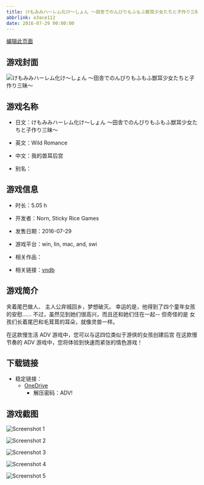 ```yaml
---
title: けもみみハーレム化け～しょん ～田舎でのんびりもふもふ獣耳少女たちと子作り三昧～
abbrlink: e3ace112
date: 2016-07-29 00:00:00
---
```

[编辑此页面](https://github.com/ACG-3/ADV3-source/blob/main/source/_posts/games/%E3%81%91%E3%82%82%E3%81%BF%E3%81%BF%E3%83%8F%E3%83%BC%E3%83%AC%E3%83%A0%E5%8C%96%E3%81%91%EF%BD%9E%E3%81%97%E3%82%87%E3%82%93%20%EF%BD%9E%E7%94%B0%E8%88%8E%E3%81%A7%E3%81%AE%E3%82%93%E3%81%B3%E3%82%8A%E3%82%82%E3%81%B5%E3%82%82%E3%81%B5%E7%8D%A3%E8%80%B3%E5%B0%91%E5%A5%B3%E3%81%9F%E3%81%A1%E3%81%A8%E5%AD%90%E4%BD%9C%E3%82%8A%E4%B8%89%E6%98%A7%EF%BD%9E.md)

## 游戏封面

![けもみみハーレム化け～しょん ～田舎でのんびりもふもふ獣耳少女たちと子作り三昧～](https://pan.timero.xyz/onedrive/img_lib_001/%E3%81%91%E3%82%82%E3%81%BF%E3%81%BF%E3%83%8F%E3%83%BC%E3%83%AC%E3%83%A0%E5%8C%96%E3%81%91%EF%BD%9E%E3%81%97%E3%82%87%E3%82%93%20%EF%BD%9E%E7%94%B0%E8%88%8E%E3%81%A7%E3%81%AE%E3%82%93%E3%81%B3%E3%82%8A%E3%82%82%E3%81%B5%E3%82%82%E3%81%B5%E7%8D%A3%E8%80%B3%E5%B0%91%E5%A5%B3%E3%81%9F%E3%81%A1%E3%81%A8%E5%AD%90%E4%BD%9C%E3%82%8A%E4%B8%89%E6%98%A7%EF%BD%9E_cover.avif)


## 游戏名称

- 日文：けもみみハーレム化け～しょん ～田舎でのんびりもふもふ獣耳少女たちと子作り三昧～
- 英文：Wild Romance
- 中文：我的兽耳后宫

- 别名：


## 游戏信息

- 时长：5.05 h
- 开发者：Norn, Sticky Rice Games
- 发售日期：2016-07-29
- 游戏平台：win, lin, mac, and, swi
- 相关作品：

- 相关链接：[vndb](https://vndb.org/v19773)


## 游戏简介

夹着尾巴做人、
主人公弃城回乡，梦想破灭。
幸运的是，他得到了四个童年女孩的安慰......
不过，虽然见到她们很高兴，而且还和她们住在一起-- 但奇怪的是
女孩们长着尾巴和毛茸茸的耳朵，就像灵兽一样。

在这款慢生活 ADV 游戏中，您可以与这四位类似于游侠的女孩创建后宫
在这款慢节奏的 ADV 游戏中，您将体验到快速而紧张的情色游戏！




## 下载链接

- 稳定链接：
    - [OneDrive](https://pan.timero.xyz/onedrive/adv_lib_001/%E3%81%91%E3%82%82%E3%81%BF%E3%81%BF%E3%83%8F%E3%83%BC%E3%83%AC%E3%83%A0%E5%8C%96%E3%81%91%EF%BD%9E%E3%81%97%E3%82%87%E3%82%93%20%EF%BD%9E%E7%94%B0%E8%88%8E%E3%81%A7%E3%81%AE%E3%82%93%E3%81%B3%E3%82%8A%E3%82%82%E3%81%B5%E3%82%82%E3%81%B5%E7%8D%A3%E8%80%B3%E5%B0%91%E5%A5%B3%E3%81%9F%E3%81%A1%E3%81%A8%E5%AD%90%E4%BD%9C%E3%82%8A%E4%B8%89%E6%98%A7%EF%BD%9E)
        - 解压密码：ADV!



## 游戏截图


![Screenshot 1](https://pan.timero.xyz/onedrive/img_lib_001/%E3%81%91%E3%82%82%E3%81%BF%E3%81%BF%E3%83%8F%E3%83%BC%E3%83%AC%E3%83%A0%E5%8C%96%E3%81%91%EF%BD%9E%E3%81%97%E3%82%87%E3%82%93%20%EF%BD%9E%E7%94%B0%E8%88%8E%E3%81%A7%E3%81%AE%E3%82%93%E3%81%B3%E3%82%8A%E3%82%82%E3%81%B5%E3%82%82%E3%81%B5%E7%8D%A3%E8%80%B3%E5%B0%91%E5%A5%B3%E3%81%9F%E3%81%A1%E3%81%A8%E5%AD%90%E4%BD%9C%E3%82%8A%E4%B8%89%E6%98%A7%EF%BD%9E_Screenshot_1.avif)

![Screenshot 2](https://pan.timero.xyz/onedrive/img_lib_001/%E3%81%91%E3%82%82%E3%81%BF%E3%81%BF%E3%83%8F%E3%83%BC%E3%83%AC%E3%83%A0%E5%8C%96%E3%81%91%EF%BD%9E%E3%81%97%E3%82%87%E3%82%93%20%EF%BD%9E%E7%94%B0%E8%88%8E%E3%81%A7%E3%81%AE%E3%82%93%E3%81%B3%E3%82%8A%E3%82%82%E3%81%B5%E3%82%82%E3%81%B5%E7%8D%A3%E8%80%B3%E5%B0%91%E5%A5%B3%E3%81%9F%E3%81%A1%E3%81%A8%E5%AD%90%E4%BD%9C%E3%82%8A%E4%B8%89%E6%98%A7%EF%BD%9E_Screenshot_2.avif)

![Screenshot 3](https://pan.timero.xyz/onedrive/img_lib_001/%E3%81%91%E3%82%82%E3%81%BF%E3%81%BF%E3%83%8F%E3%83%BC%E3%83%AC%E3%83%A0%E5%8C%96%E3%81%91%EF%BD%9E%E3%81%97%E3%82%87%E3%82%93%20%EF%BD%9E%E7%94%B0%E8%88%8E%E3%81%A7%E3%81%AE%E3%82%93%E3%81%B3%E3%82%8A%E3%82%82%E3%81%B5%E3%82%82%E3%81%B5%E7%8D%A3%E8%80%B3%E5%B0%91%E5%A5%B3%E3%81%9F%E3%81%A1%E3%81%A8%E5%AD%90%E4%BD%9C%E3%82%8A%E4%B8%89%E6%98%A7%EF%BD%9E_Screenshot_3.avif)

![Screenshot 4](https://pan.timero.xyz/onedrive/img_lib_001/%E3%81%91%E3%82%82%E3%81%BF%E3%81%BF%E3%83%8F%E3%83%BC%E3%83%AC%E3%83%A0%E5%8C%96%E3%81%91%EF%BD%9E%E3%81%97%E3%82%87%E3%82%93%20%EF%BD%9E%E7%94%B0%E8%88%8E%E3%81%A7%E3%81%AE%E3%82%93%E3%81%B3%E3%82%8A%E3%82%82%E3%81%B5%E3%82%82%E3%81%B5%E7%8D%A3%E8%80%B3%E5%B0%91%E5%A5%B3%E3%81%9F%E3%81%A1%E3%81%A8%E5%AD%90%E4%BD%9C%E3%82%8A%E4%B8%89%E6%98%A7%EF%BD%9E_Screenshot_4.avif)

![Screenshot 5](https://pan.timero.xyz/onedrive/img_lib_001/%E3%81%91%E3%82%82%E3%81%BF%E3%81%BF%E3%83%8F%E3%83%BC%E3%83%AC%E3%83%A0%E5%8C%96%E3%81%91%EF%BD%9E%E3%81%97%E3%82%87%E3%82%93%20%EF%BD%9E%E7%94%B0%E8%88%8E%E3%81%A7%E3%81%AE%E3%82%93%E3%81%B3%E3%82%8A%E3%82%82%E3%81%B5%E3%82%82%E3%81%B5%E7%8D%A3%E8%80%B3%E5%B0%91%E5%A5%B3%E3%81%9F%E3%81%A1%E3%81%A8%E5%AD%90%E4%BD%9C%E3%82%8A%E4%B8%89%E6%98%A7%EF%BD%9E_Screenshot_5.avif)

